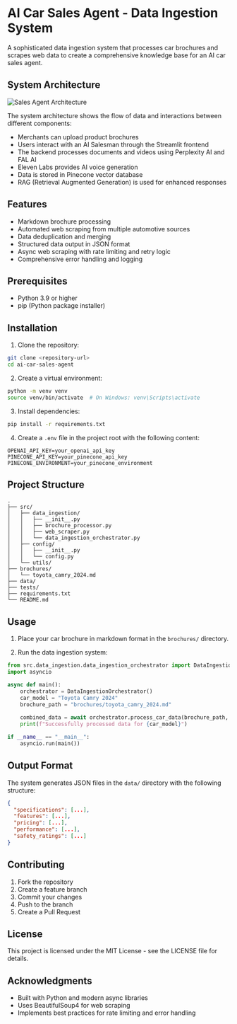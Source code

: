 # AI Car Sales Agent - Data Ingestion System

A sophisticated data ingestion system that processes car brochures and scrapes web data to create a comprehensive knowledge base for an AI car sales agent.

## System Architecture

![Sales Agent Architecture](images/Sales%20Agent.png)

The system architecture shows the flow of data and interactions between different components:
- Merchants can upload product brochures
- Users interact with an AI Salesman through the Streamlit frontend
- The backend processes documents and videos using Perplexity AI and FAL AI
- Eleven Labs provides AI voice generation
- Data is stored in Pinecone vector database
- RAG (Retrieval Augmented Generation) is used for enhanced responses

## Features

- Markdown brochure processing
- Automated web scraping from multiple automotive sources
- Data deduplication and merging
- Structured data output in JSON format
- Async web scraping with rate limiting and retry logic
- Comprehensive error handling and logging

## Prerequisites

- Python 3.9 or higher
- pip (Python package installer)

## Installation

1. Clone the repository:
```bash
git clone <repository-url>
cd ai-car-sales-agent
```

2. Create a virtual environment:
```bash
python -m venv venv
source venv/bin/activate  # On Windows: venv\Scripts\activate
```

3. Install dependencies:
```bash
pip install -r requirements.txt
```

4. Create a `.env` file in the project root with the following content:
```env
OPENAI_API_KEY=your_openai_api_key
PINECONE_API_KEY=your_pinecone_api_key
PINECONE_ENVIRONMENT=your_pinecone_environment
```

## Project Structure

```
.
├── src/
│   ├── data_ingestion/
│   │   ├── __init__.py
│   │   ├── brochure_processor.py
│   │   ├── web_scraper.py
│   │   └── data_ingestion_orchestrator.py
│   ├── config/
│   │   ├── __init__.py
│   │   └── config.py
│   └── utils/
├── brochures/
│   └── toyota_camry_2024.md
├── data/
├── tests/
├── requirements.txt
└── README.md
```

## Usage

1. Place your car brochure in markdown format in the `brochures/` directory.

2. Run the data ingestion system:
```python
from src.data_ingestion.data_ingestion_orchestrator import DataIngestionOrchestrator
import asyncio

async def main():
    orchestrator = DataIngestionOrchestrator()
    car_model = "Toyota Camry 2024"
    brochure_path = "brochures/toyota_camry_2024.md"
    
    combined_data = await orchestrator.process_car_data(brochure_path, car_model)
    print(f"Successfully processed data for {car_model}")

if __name__ == "__main__":
    asyncio.run(main())
```

## Output Format

The system generates JSON files in the `data/` directory with the following structure:

```json
{
  "specifications": [...],
  "features": [...],
  "pricing": [...],
  "performance": [...],
  "safety_ratings": [...]
}
```

## Contributing

1. Fork the repository
2. Create a feature branch
3. Commit your changes
4. Push to the branch
5. Create a Pull Request

## License

This project is licensed under the MIT License - see the LICENSE file for details.

## Acknowledgments

- Built with Python and modern async libraries
- Uses BeautifulSoup4 for web scraping
- Implements best practices for rate limiting and error handling 